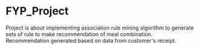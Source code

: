 # FYP_Project

Project is about implementing association rule mining algorithm to generate sets of rule to make recommendation of meal combination.
Recommendation generated based on data from customer's receipt. 
